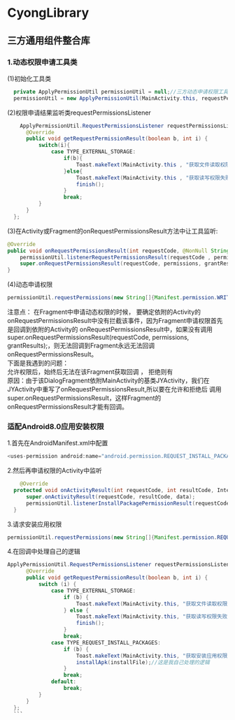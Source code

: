# CyongLibrary
## 三方通用组件整合库

### 1.动态权限申请工具类
  (1)初始化工具类
  ```Java
    private ApplyPermissionUtil permissionUtil = null;//三方动态申请权限工具类
    permissionUtil = new ApplyPermissionUtil(MainActivity.this, requestPermissionsListener);
  ```
  (2)权限申请结果监听类requestPermissionsListener
  ```Java
      ApplyPermissionUtil.RequestPermissionsListener requestPermissionsListener = new ApplyPermissionUtil.RequestPermissionsListener() {
        @Override
        public void getRequestPermissionResult(boolean b, int i) {
            switch(i){
                case TYPE_EXTERNAL_STORAGE:
                    if(b){
                        Toast.makeText(MainActivity.this , "获取文件读取权限成功..." , Toast.LENGTH_LONG).show();
                    }else{
                        Toast.makeText(MainActivity.this , "获取读写权限失败..." , Toast.LENGTH_LONG).show();
                        finish();
                    }
                    break;
            }
        }
    };
  ```
  (3)在Activity或Fragment的onRequestPermissionsResult方法中让工具监听:
   ```Java
   @Override
   public void onRequestPermissionsResult(int requestCode, @NonNull String[] permissions, @NonNull int[] grantResults) {
       permissionUtil.listenerRequestPermissionsResult(requestCode , permissions , grantResults);//监听权限请求结果
       super.onRequestPermissionsResult(requestCode, permissions, grantResults);
   }
   ```
  (4)动态申请权限
   ```Java
   permissionUtil.requestPermissions(new String[]{Manifest.permission.WRITE_EXTERNAL_STORAGE, Manifest.permission.READ_EXTERNAL_STORAGE}, TYPE_EXTERNAL_STORAGE);
   ```
   注意点：
    在Fragment中申请动态权限的时候， 要确定依附的Activity的onRequestPermissionsResult中没有拦截该事件，因为Fragment申请权限首先是回调到依附的Activity的
    onRequestPermissionsResult中，如果没有调用super.onRequestPermissionsResult(requestCode, permissions, grantResults);，则无法回调到Fragment永远无法回调onRequestPermissionsResult。<br>
    下面是我遇到的问题：<br>
    允许权限后，始终后无法在该Fragment获取回调 ， 拒绝则有<br>
    原因：由于该DialogFragment依附MainActivity的基类JYActivity，我们在JYActivity中重写了onRequestPermissionsResult,所以要在允许和拒绝后 调用super.onRequestPermissionsResult，这样Fragment的onRequestPermissionsResult才能有回调。<br>

### 适配Android8.0应用安装权限<br>
1.首先在AndroidManifest.xml中配置<br>
```java
<uses-permission android:name="android.permission.REQUEST_INSTALL_PACKAGES"/>
```
  
  2.然后再申请权限的Activity中监听
  ```java
      @Override
    protected void onActivityResult(int requestCode, int resultCode, Intent data) {
        super.onActivityResult(requestCode, resultCode, data);
        permissionUtil.listenerInstallPackagePermissionResult(requestCode , resultCode , data);
    }
 ```   
  3.请求安装应用权限
  ```java
  permissionUtil.requestPermissions(new String[]{Manifest.permission.REQUEST_INSTALL_PACKAGES}, TYPE_REQUEST_INSTALL_PACKAGES);
  ```
  4.在回调中处理自己的逻辑
  ```java
  ApplyPermissionUtil.RequestPermissionsListener requestPermissionsListener = new ApplyPermissionUtil.RequestPermissionsListener() {
        @Override
        public void getRequestPermissionResult(boolean b, int i) {
            switch (i) {
                case TYPE_EXTERNAL_STORAGE:
                    if (b) {
                        Toast.makeText(MainActivity.this, "获取文件读取权限成功...", Toast.LENGTH_LONG).show();
                    } else {
                        Toast.makeText(MainActivity.this, "获取读写权限失败...", Toast.LENGTH_LONG).show();
                        finish();
                    }
                    break;
                case TYPE_REQUEST_INSTALL_PACKAGES:
                    if (b) {
                        Toast.makeText(MainActivity.this, "获取安装应用权限成功...", Toast.LENGTH_LONG).show();
                        installApk(installFile);//这是我自己处理的逻辑
                    }
                    break;
                default:
                    break;
            }
        }
    };
    ```
    

